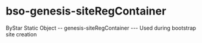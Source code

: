 # bso-genesis-siteRegContainer
ByStar Static Object -- genesis-siteRegContainer --- Used during bootstrap site creation
